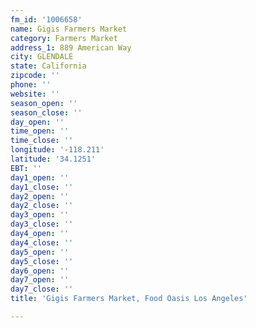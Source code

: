 ```yaml
---
fm_id: '1006658'
name: Gigis Farmers Market
category: Farmers Market
address_1: 889 American Way
city: GLENDALE
state: California
zipcode: ''
phone: ''
website: ''
season_open: ''
season_close: ''
day_open: ''
time_open: ''
time_close: ''
longitude: '-118.211'
latitude: '34.1251'
EBT: ''
day1_open: ''
day1_close: ''
day2_open: ''
day2_close: ''
day3_open: ''
day3_close: ''
day4_open: ''
day4_close: ''
day5_open: ''
day5_close: ''
day6_open: ''
day7_open: ''
day7_close: ''
title: 'Gigis Farmers Market, Food Oasis Los Angeles'

---
```

